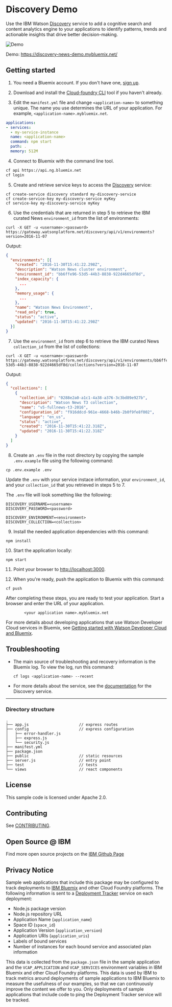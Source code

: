 # Discovery Demo


Use the IBM Watson [Discovery][service_url] service to add a cognitive search and content analytics engine to your applications to identify patterns, trends and actionable insights that drive better decision-making.

![Demo](readme-images/new-demo.gif)

Demo: https://discovery-news-demo.mybluemix.net/

## Getting started

1. You need a Bluemix account. If you don't have one, [sign up][sign_up].

2. Download and install the [Cloud-foundry CLI][cloud_foundry] tool if you haven't already.

3. Edit the `manifest.yml` file and change `<application-name>` to something unique. The name you use determines the URL of your application. For example, `<application-name>.mybluemix.net`.

  ```yaml
  applications:
  - services:
    - my-service-instance
    name: <application-name>
    command: npm start
    path: .
    memory: 512M
  ```

4. Connect to Bluemix with the command line tool.

  ```sh
  cf api https://api.ng.bluemix.net
  cf login
  ```

5. Create and retrieve service keys to access the [Discovery][service_url] service:

  ```none
  cf create-service discovery standard my-discovery-service
  cf create-service-key my-discovery-service myKey
  cf service-key my-discovery-service myKey
  ```

6. Use the credentials that are returned in step 5 to retrieve the IBM curated News `environment_id` from the list of environments:

  ```none
  curl -X GET -u <username>:<password> https://gateway.watsonplatform.net/discovery/api/v1/environments?version=2016-11-07
  ```

  Output:

  ```json
  {
    "environments": [{
      "created": "2016-11-30T15:41:22.298Z",
      "description": "Watson News cluster environment",
      "environment_id": "bb6ffe96-53d5-44b3-8838-922d4665df8d",
      "index_capacity": {
        ...
      },
      "memory_usage": {
        ...
      },
      "name": "Watson News Environment",
      "read_only": true,
      "status": "active",
      "updated": "2016-11-30T15:41:22.298Z"
    }]
  }
  ```
7. Use the `environment_id` from step 6 to retrieve the IBM curated News `collection_id` from the list of collections:

  ```none
  curl -X GET -u <username>:<password> https://gateway.watsonplatform.net/discovery/api/v1/environments/bb6ffe96-53d5-44b3-8838-922d4665df8d/collections?version=2016-11-07
  ```

  Output:

  ```json
  {
    "collections": [
      {
        "collection_id": "0288e2a0-a1c1-4a38-a376-3c3bd89e927b",
        "description": "Watson News T3 collection",
        "name": "v5-fullnews-t3-2016",
        "configuration_id": "f916ddcd-961e-4668-b46b-2b0f9fe8f002",
        "language": "en_us",
        "status": "active",
        "created": "2016-11-30T15:41:22.318Z",
        "updated": "2016-11-30T15:41:22.318Z"
      }
    ]
  }
  ```
8. Create an `.env` file in the root directory by copying the sample `.env.example` file using the following command:

  ```none
  cp .env.example .env
  ```
  Update the `.env` with your service instace information, your `environment_id`, and your `collection_id` that you retrieved in steps 5 to 7.

  The `.env` file will look something like the following:

  ```none
  DISCOVERY_USERNAME=<username>
  DISCOVERY_PASSWORD=<password>

  DISCOVERY_ENVIRONMENT=<environment>
  DISCOVERY_COLLECTION=<collection>
  ```

9. Install the needed application dependencies with this command:

  ```none
  npm install
  ```

10. Start the application locally:

  ```none
  npm start
  ```

11. Point your browser to [http://localhost:3000](http://localhost:3000).

12. When you're ready, push the application to Bluemix with this command:

  ```none
  cf push
  ```

After completing these steps, you are ready to test your application. Start a browser and enter the URL of your application.

            <your application name>.mybluemix.net


For more details about developing applications that use Watson Developer Cloud services in Bluemix, see [Getting started with Watson Developer Cloud and Bluemix][getting_started].


## Troubleshooting

* The main source of troubleshooting and recovery information is the Bluemix log. To view the log, run this command:

  ```sh
  cf logs <application-name> --recent
  ```

* For more details about the service, see the [documentation][docs] for the Discovery service.


----

### Directory structure

```none
.
├── app.js                      // express routes
├── config                      // express configuration
│   ├── error-handler.js
│   ├── express.js
│   └── security.js
├── manifest.yml
├── package.json
├── public                      // static resources
├── server.js                   // entry point
├── test                        // tests
└── views                       // react components
```

## License

  This sample code is licensed under Apache 2.0.

## Contributing

  See [CONTRIBUTING](.github/CONTRIBUTING.md).

## Open Source @ IBM
  Find more open source projects on the [IBM Github Page](http://ibm.github.io/)

## Privacy Notice

Sample web applications that include this package may be configured to track deployments to [IBM Bluemix](https://www.bluemix.net/) and other Cloud Foundry platforms. The following information is sent to a [Deployment Tracker](https://github.com/IBM-Bluemix/cf-deployment-tracker-service) service on each deployment:

* Node.js package version
* Node.js repository URL
* Application Name (`application_name`)
* Space ID (`space_id`)
* Application Version (`application_version`)
* Application URIs (`application_uris`)
* Labels of bound services
* Number of instances for each bound service and associated plan information

This data is collected from the `package.json` file in the sample application and the `VCAP_APPLICATION` and `VCAP_SERVICES` environment variables in IBM Bluemix and other Cloud Foundry platforms. This data is used by IBM to track metrics around deployments of sample applications to IBM Bluemix to measure the usefulness of our examples, so that we can continuously improve the content we offer to you. Only deployments of sample applications that include code to ping the Deployment Tracker service will be tracked.

[deploy_track_url]: https://github.com/cloudant-labs/deployment-tracker
[cloud_foundry]: https://github.com/cloudfoundry/cli
[getting_started]: https://www.ibm.com/watson/developercloud/doc/common/index.html
[service_url]: http://www.ibm.com/watson/developercloud/discovery.html
[docs]: http://www.ibm.com/watson/developercloud/doc/discovery/index.html
[sign_up]: https://console.ng.bluemix.net/registration/
